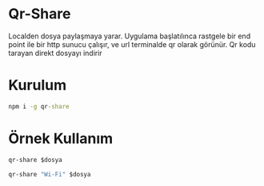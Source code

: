 # Qr-Share

Localden dosya paylaşmaya yarar. Uygulama başlatılınca rastgele bir end point ile bir http sunucu çalışır, ve url terminalde qr olarak görünür. 
Qr kodu tarayan direkt dosyayı indirir

# Kurulum

```cmd
npm i -g qr-share
```

# Örnek Kullanım

```cmd
qr-share $dosya 
```

```cmd
qr-share "Wi-Fi" $dosya
```